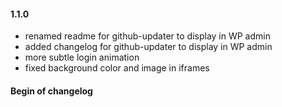 #### 1.1.0
* renamed readme for github-updater to display in WP admin
* added changelog for github-updater to display in WP admin
* more subtle login animation
* fixed background color and image in iframes

#### Begin of changelog
